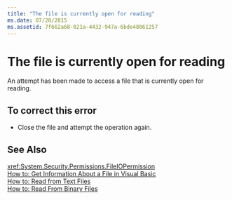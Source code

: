 ```yaml
---
title: "The file is currently open for reading"
ms.date: 07/20/2015
ms.assetid: 7f662a68-021a-4432-947a-6bde48061257
---
```

# The file is currently open for reading
An attempt has been made to access a file that is currently open for reading.  
  
## To correct this error  
  
- Close the file and attempt the operation again.  
  
## See Also  
 <xref:System.Security.Permissions.FileIOPermission>  
 [How to: Get Information About a File in Visual Basic](http://msdn.microsoft.com/library/ca0720ec-f40e-4c11-9748-0ce1685c78f0)  
 [How to: Read from Text Files](../../visual-basic/developing-apps/programming/drives-directories-files/how-to-read-from-text-files.md)  
 [How to: Read From Binary Files](../../visual-basic/developing-apps/programming/drives-directories-files/how-to-read-from-binary-files.md)
